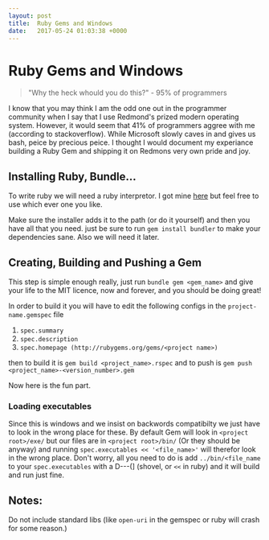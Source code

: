 ```yaml
---
layout: post
title:  Ruby Gems and Windows
date:   2017-05-24 01:03:38 +0000
---
```


# Ruby Gems and Windows

> "Why the heck whould you do this?" - 95% of programmers

I know that you may think I am the odd one out in the programmer community when I say that I use Redmond's prized modern operating system. However, it would seem that 41% of programmers aggree with me (according to stackoverflow). While Microsoft slowly caves in and gives us bash, peice by precious peice. I thought I would document my experiance building a Ruby Gem and shipping it on Redmons very own pride and joy.

## Installing Ruby, Bundle...
To write ruby we will need a ruby interpretor. I got mine [here](https://rubyinstaller.org/downloads/) but feel free to use which ever one you like.

Make sure the installer adds it to the path (or do it yourself) and then you have all that you need. just be sure to run `gem install bundler` to make your dependencies sane. Also we will need it later.

## Creating, Building and Pushing a Gem
This step is simple enough really, just run `bundle gem <gem_name>` and give your life to the MIT licence, now and forever, and you should be doing great!

In order to build it you will have to edit the following configs in the `project-name.gemspec` file

1. `spec.summary`
2. `spec.description`
3. `spec.homepage (http://rubygems.org/gems/<project name>)`

then to build it is `gem build <project_name>.rspec` and to push is `gem push <project_name>-<version_number>.gem`

Now here is the fun part.

### Loading executables

Since this is windows and we insist on backwords compatibilty we just have to look in the wrong place for these. By default Gem will look in `<project root>/exe/` but our files are in `<project root>/bin/` (Or they should be anyway) and running `spec.executables << '<file_name>'` will therefor look in the wrong place. Don't worry, all you need to do is add `../bin/<file_name` to your `spec.executables` with a D---(] (shovel, or `<<` in ruby) and it will build and run just fine.

## Notes:
Do not include standard libs (like `open-uri` in the gemspec or ruby will crash for some reason.)


